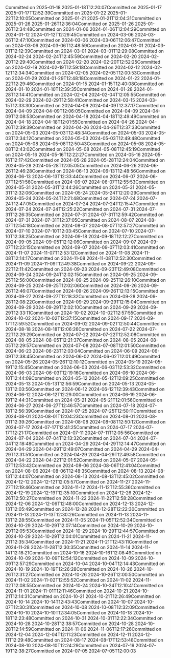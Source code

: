 Committed on 2025-01-18 2025-01-18T12:20:07Committed on 2025-01-17 2025-01-17T12:52:39Committed on 2025-01-22 2025-01-22T12:10:05Committed on 2025-01-21 2025-01-21T12:04:31Committed on 2025-01-26 2025-01-26T12:36:04Committed on 2025-01-26 2025-01-26T12:34:48Committed on 2024-01-06 2024-01-06T12:04:29Committed on 2024-01-12 2024-01-12T12:29:45Committed on 2024-03-06 2024-03-06T12:47:10Committed on 2024-03-06 2024-03-06T12:06:47Committed on 2024-03-06 2024-03-06T12:48:59Committed on 2024-03-01 2024-03-01T12:12:39Committed on 2024-03-01 2024-03-01T12:29:08Committed on 2024-02-24 2024-02-24T12:45:59Committed on 2024-02-20 2024-02-20T12:29:40Committed on 2024-02-20 2024-02-20T12:52:25Committed on 2024-02-19 2024-02-19T12:59:18Committed on 2024-02-12 2024-02-12T12:34:34Committed on 2024-02-05 2024-02-05T12:00:53Committed on 2024-01-29 2024-01-29T12:48:18Committed on 2024-01-22 2024-01-22T12:29:46Committed on 2024-01-15 2024-01-15T12:40:08Committed on 2024-01-10 2024-01-10T12:39:35Committed on 2024-01-28 2024-01-28T12:14:41Committed on 2024-02-04 2024-02-04T12:05:55Committed on 2024-02-29 2024-02-29T12:58:41Committed on 2024-03-15 2024-03-15T12:33:30Committed on 2024-04-09 2024-04-09T12:37:17Committed on 2024-04-09 2024-04-09T12:06:05Committed on 2024-04-09 2024-04-09T12:08:53Committed on 2024-04-18 2024-04-18T12:49:49Committed on 2024-04-18 2024-04-18T12:01:55Committed on 2024-04-26 2024-04-26T12:39:39Committed on 2024-04-26 2024-04-26T12:37:33Committed on 2024-05-03 2024-05-03T12:48:34Committed on 2024-05-03 2024-05-03T12:34:12Committed on 2024-05-03 2024-05-03T12:49:48Committed on 2024-05-08 2024-05-08T12:50:43Committed on 2024-05-08 2024-05-08T12:43:02Committed on 2024-05-08 2024-05-08T12:45:19Committed on 2024-05-16 2024-05-16T12:22:27Committed on 2024-05-16 2024-05-16T12:17:42Committed on 2024-05-28 2024-05-28T12:24:04Committed on 2024-05-28 2024-05-28T12:05:05Committed on 2024-06-26 2024-06-26T12:46:28Committed on 2024-06-13 2024-06-13T12:48:56Committed on 2024-06-13 2024-06-13T12:33:44Committed on 2024-06-07 2024-06-07T12:51:56Committed on 2024-06-07 2024-06-07T12:55:53Committed on 2024-05-31 2024-05-31T12:44:26Committed on 2024-05-31 2024-05-31T12:32:06Committed on 2024-05-24 2024-05-24T12:20:29Committed on 2024-05-24 2024-05-24T12:21:48Committed on 2024-07-24 2024-07-24T12:47:05Committed on 2024-07-24 2024-07-24T12:15:47Committed on 2024-07-24 2024-07-24T12:25:22Committed on 2024-07-31 2024-07-31T12:26:35Committed on 2024-07-31 2024-07-31T12:59:42Committed on 2024-07-31 2024-07-31T12:37:05Committed on 2024-08-07 2024-08-07T12:54:18Committed on 2024-08-07 2024-08-07T12:57:27Committed on 2024-07-10 2024-07-10T12:03:45Committed on 2024-07-10 2024-07-10T12:38:25Committed on 2024-09-18 2024-09-18T12:12:27Committed on 2024-09-05 2024-09-05T12:12:06Committed on 2024-09-07 2024-09-07T12:23:15Committed on 2024-09-07 2024-09-07T12:03:41Committed on 2024-11-07 2024-11-07T12:53:12Committed on 2024-11-08 2024-11-08T12:14:17Committed on 2024-11-08 2024-11-08T12:52:30Committed on 2024-11-09 2024-11-09T12:49:38Committed on 2024-09-22 2024-09-22T12:11:42Committed on 2024-09-23 2024-09-23T12:49:08Committed on 2024-09-24 2024-09-24T12:02:15Committed on 2024-09-25 2024-09-25T12:56:00Committed on 2024-09-25 2024-09-25T12:26:10Committed on 2024-09-25 2024-09-25T12:02:06Committed on 2024-09-26 2024-09-26T12:46:07Committed on 2024-09-26 2024-09-26T12:13:15Committed on 2024-09-27 2024-09-27T12:18:32Committed on 2024-09-28 2024-09-28T12:08:22Committed on 2024-09-29 2024-09-29T12:15:04Committed on 2024-09-29 2024-09-29T12:02:10Committed on 2024-09-29 2024-09-29T12:33:11Committed on 2024-10-02 2024-10-02T12:57:55Committed on 2024-10-02 2024-10-02T12:37:15Committed on 2024-09-17 2024-09-17T12:59:52Committed on 2024-09-02 2024-09-02T12:50:44Committed on 2024-08-18 2024-08-18T12:06:26Committed on 2024-07-22 2024-07-22T12:29:29Committed on 2024-07-22 2024-07-22T12:52:08Committed on 2024-08-05 2024-08-05T12:21:37Committed on 2024-08-05 2024-08-05T12:29:57Committed on 2024-07-08 2024-07-08T12:01:50Committed on 2024-06-23 2024-06-23T12:03:04Committed on 2024-06-09 2024-06-09T12:38:45Committed on 2024-06-02 2024-06-02T12:01:49Committed on 2024-05-26 2024-05-26T12:10:12Committed on 2024-05-19 2024-05-19T12:15:45Committed on 2024-06-03 2024-06-03T12:53:32Committed on 2024-06-03 2024-06-03T12:19:16Committed on 2024-06-10 2024-06-10T12:44:09Committed on 2024-05-12 2024-05-12T12:09:25Committed on 2024-05-13 2024-05-13T12:56:59Committed on 2024-05-13 2024-05-13T12:03:56Committed on 2024-06-12 2024-06-12T12:39:43Committed on 2024-06-12 2024-06-12T12:29:00Committed on 2024-06-19 2024-06-19T12:44:31Committed on 2024-05-21 2024-05-21T12:01:56Committed on 2024-06-27 2024-06-27T12:46:57Committed on 2024-07-18 2024-07-18T12:56:39Committed on 2024-07-25 2024-07-25T12:50:11Committed on 2024-08-01 2024-08-01T12:04:23Committed on 2024-08-01 2024-08-01T12:39:26Committed on 2024-08-08 2024-08-08T12:50:12Committed on 2024-07-17 2024-07-17T12:41:25Committed on 2024-07-17 2024-07-17T12:21:17Committed on 2024-07-11 2024-07-11T12:05:56Committed on 2024-07-04 2024-07-04T12:13:32Committed on 2024-07-04 2024-07-04T12:18:48Committed on 2024-04-29 2024-04-29T12:14:47Committed on 2024-04-29 2024-04-29T12:49:07Committed on 2024-04-29 2024-04-29T12:31:51Committed on 2024-04-29 2024-04-29T12:49:58Committed on 2024-04-22 2024-04-22T12:01:52Committed on 2024-05-07 2024-05-07T12:53:42Committed on 2024-08-06 2024-08-06T12:41:04Committed on 2024-08-06 2024-08-06T12:48:35Committed on 2024-08-13 2024-08-13T12:44:07Committed on 2024-08-13 2024-08-13T12:45:02Committed on 2024-12-12 2024-12-12T12:05:57Committed on 2024-11-27 2024-11-27T12:19:46Committed on 2024-11-12 2024-11-12T12:55:36Committed on 2024-12-19 2024-12-19T12:35:10Committed on 2024-12-26 2024-12-26T12:50:27Committed on 2024-11-22 2024-11-22T12:58:28Committed on 2024-12-06 2024-12-06T12:48:00Committed on 2024-12-13 2024-12-13T12:05:49Committed on 2024-12-28 2024-12-28T12:22:30Committed on 2024-11-13 2024-11-13T12:30:26Committed on 2024-11-13 2024-11-13T12:28:55Committed on 2024-11-05 2024-11-05T12:52:34Committed on 2024-10-29 2024-10-29T12:07:14Committed on 2024-10-29 2024-10-29T12:05:53Committed on 2024-10-29 2024-10-29T12:44:57Committed on 2024-10-29 2024-10-29T12:04:01Committed on 2024-11-21 2024-11-21T12:35:34Committed on 2024-11-21 2024-11-21T12:43:11Committed on 2024-11-28 2024-11-28T12:30:35Committed on 2024-11-14 2024-11-14T12:18:21Committed on 2024-10-16 2024-10-16T12:08:49Committed on 2024-10-09 2024-10-09T12:54:12Committed on 2024-10-09 2024-10-09T12:57:29Committed on 2024-10-04 2024-10-04T12:14:43Committed on 2024-10-19 2024-10-19T12:26:28Committed on 2024-10-26 2024-10-26T12:31:27Committed on 2024-10-26 2024-10-26T12:00:50Committed on 2024-11-02 2024-11-02T12:55:52Committed on 2024-11-02 2024-11-02T12:08:55Committed on 2024-10-24 2024-10-24T12:10:41Committed on 2024-11-01 2024-11-01T12:11:46Committed on 2024-10-21 2024-10-21T12:14:31Committed on 2024-10-21 2024-10-21T12:26:49Committed on 2024-10-14 2024-10-14T12:43:43Committed on 2024-10-07 2024-10-07T12:30:31Committed on 2024-10-08 2024-10-08T12:32:09Committed on 2024-10-10 2024-10-10T12:34:05Committed on 2024-10-18 2024-10-18T12:23:48Committed on 2024-10-31 2024-10-31T12:22:34Committed on 2024-10-28 2024-10-28T12:38:57Committed on 2024-10-28 2024-10-28T12:14:59Committed on 2024-11-06 2024-11-06T12:17:26Committed on 2024-12-04 2024-12-04T12:11:23Committed on 2024-12-11 2024-12-11T12:29:48Committed on 2024-08-17 2024-08-17T12:53:48Committed on 2024-08-10 2024-08-10T12:24:29Committed on 2024-07-19 2024-07-19T12:38:27Committed on 2024-07-05 2024-07-05T12:00:03